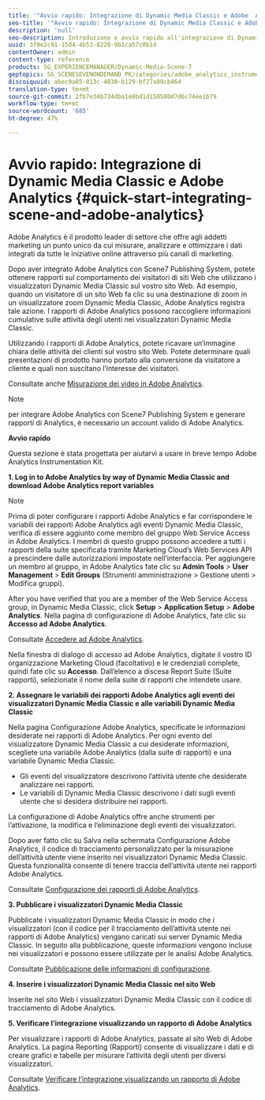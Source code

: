 ```yaml
---
title: '"Avvio rapido: Integrazione di Dynamic Media Classic e Adobe  Analytics "'
seo-title: '"Avvio rapido: Integrazione di Dynamic Media Classic e Adobe  Analytics "'
description: 'null'
seo-description: Introduzione e avvio rapido all'integrazione di Dynamic Media Classic e Adobe Analytics per consentirvi di iniziare a usare le risorse in modo rapido.
uuid: 3f9e2c91-15d4-4b53-8220-9b1ca57c0b1d
contentOwner: admin
content-type: reference
products: SG_EXPERIENCEMANAGER/Dynamic-Media-Scene-7
geptopics: SG_SCENESEVENONDEMAND_PK/categories/adobe_analytics_instrumentation_kit
discoiquuid: abec9a85-013c-4030-b129-bf27a89cb464
translation-type: tm+mt
source-git-commit: 2fb7e34b734dba1e0bd1d150580d7d6c74ee1b79
workflow-type: tm+mt
source-wordcount: '685'
ht-degree: 47%

---
```



# Avvio rapido: Integrazione di Dynamic Media Classic e Adobe  Analytics {#quick-start-integrating-scene-and-adobe-analytics}

Adobe Analytics è il prodotto leader di settore che offre agli addetti marketing un punto unico da cui misurare, analizzare e ottimizzare i dati integrati da tutte le iniziative online attraverso più canali di marketing.

Dopo aver integrato Adobe  Analytics con Scene7 Publishing System, potete ottenere rapporti sul comportamento dei visitatori di siti Web che utilizzano i visualizzatori Dynamic Media Classic sul vostro sito Web. Ad esempio, quando un visitatore di un sito Web fa clic su una destinazione di zoom in un visualizzatore zoom Dynamic Media Classic, Adobe  Analytics registra tale azione. I rapporti di Adobe  Analytics possono raccogliere informazioni cumulative sulle attività degli utenti nei visualizzatori Dynamic Media Classic.

Utilizzando i rapporti di Adobe Analytics, potete ricavare un’immagine chiara delle attività dei clienti sul vostro sito Web. Potete determinare quali presentazioni di prodotto hanno portato alla conversione da visitatore a cliente e quali non suscitano l’interesse dei visitatori.

Consultate anche [Misurazione dei video in Adobe Analytics](https://docs.adobe.com/content/help/en/media-analytics/using/media-overview.html).

>[!NOTE]
>
>per integrare Adobe Analytics con Scene7 Publishing System e generare rapporti di Analytics, è necessario un account valido di Adobe Analytics.

**Avvio rapido**

Questa sezione è stata progettata per aiutarvi a usare in breve tempo Adobe Analytics Instrumentation Kit.

**1. Log in to Adobe Analytics by way of Dynamic Media Classic and download Adobe Analytics report variables**

>[!NOTE]
>
>Prima di poter configurare i rapporti Adobe  Analytics e far corrispondere le variabili dei rapporti Adobe  Analytics agli eventi Dynamic Media Classic, verifica di essere aggiunto come membro del gruppo Web Service Access in Adobe  Analytics. I membri di questo gruppo possono accedere a tutti i rapporti della suite specificata tramite Marketing Cloud’s Web Services API a prescindere dalle autorizzazioni impostate nell’interfaccia. Per aggiungere un membro al gruppo, in Adobe Analytics fate clic su **Admin Tools** > **User Management** > **Edit Groups** (Strumenti amministrazione > Gestione utenti > Modifica gruppi).

After you have verified that you are a member of the Web Service Access group, in Dynamic Media Classic, click **Setup** > **Application Setup** > **Adobe Analytics**. Nella pagina di configurazione di Adobe Analytics, fate clic su **Accesso ad Adobe Analytics**.

Consultate [Accedere ad Adobe Analytics](log-analytics.md#log_in_to_adobe_analytics).

Nella finestra di dialogo di accesso ad Adobe  Analytics, digitate il vostro ID organizzazione Marketing Cloud (facoltativo) e le credenziali complete, quindi fate clic su **Accesso**. Dall’elenco a discesa Report Suite (Suite rapporti), selezionate il nome della suite di rapporti che intendete usare.

**2. Assegnare le variabili dei rapporti Adobe  Analytics agli eventi dei visualizzatori Dynamic Media Classic e alle variabili Dynamic Media Classic**

Nella pagina Configurazione Adobe Analytics, specificate le informazioni desiderate nei rapporti di Adobe Analytics. Per ogni evento del visualizzatore Dynamic Media Classic a cui desiderate informazioni, scegliete una variabile Adobe  Analytics (dalla suite di rapporti) e una variabile Dynamic Media Classic.

* Gli eventi del visualizzatore descrivono l’attività utente che desiderate analizzare nei rapporti.
* Le variabili di Dynamic Media Classic descrivono i dati sugli eventi utente che si desidera distribuire nei rapporti.

La configurazione di Adobe Analytics offre anche strumenti per l’attivazione, la modifica e l’eliminazione degli eventi dei visualizzatori.

Dopo aver fatto clic su Salva nella schermata Configurazione Adobe  Analytics, il codice di tracciamento personalizzato per la misurazione dell’attività utente viene inserito nei visualizzatori Dynamic Media Classic. Questa funzionalità consente di tenere traccia dell’attività utente nei rapporti Adobe Analytics.

Consultate [Configurazione dei rapporti di Adobe Analytics](configuring-analytics-reports.md#configuring_adobe_analytics_reports).

**3. Pubblicare i visualizzatori Dynamic Media Classic**

Pubblicate i visualizzatori Dynamic Media Classic in modo che i visualizzatori (con il codice per il tracciamento dell’attività utente nei rapporti di Adobe  Analytics) vengano caricati sui server Dynamic Media Classic. In seguito alla pubblicazione, queste informazioni vengono incluse nei visualizzatori e possono essere utilizzate per le analisi Adobe Analytics.

Consultate [Pubblicazione delle informazioni di configurazione](publishing-analytics-configuration-information.md#publishing_adobe_analytics_configuration_information).

**4. Inserire i visualizzatori Dynamic Media Classic nel sito Web**

Inserite nel sito Web i visualizzatori Dynamic Media Classic con il codice di tracciamento di Adobe  Analytics.

**5. Verificare l’integrazione visualizzando un rapporto di Adobe Analytics**

Per visualizzare i rapporti di Adobe Analytics, passate al sito Web di Adobe Analytics. La pagina Reporting (Rapporti) consente di visualizzare i dati e di creare grafici e tabelle per misurare l’attività degli utenti per diversi visualizzatori.

Consultate [Verificare l’integrazione visualizzando un rapporto di Adobe Analytics](testing-integration-viewing-analytics-report.md#testing_the_integration_by_viewing_an_adobe_analytics_report).
